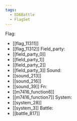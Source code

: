 ```yaml
---
tags:
  - ED6Battle
  - FlagSet
---
```

Flag:
- [[flag_11311]]
- [[flag_11312]]
Field_party:
- [[field_party_0]]
- [[field_party_1]]
- [[field_party_2]]
- [[field_party_3]]
Sound:
- [[sound_213]]
- [[sound_216]]
- [[sound_39]]
Fn:
- [[m7416_function6]]
- [[m7416_function7]]
System:
- [[system_28]]
- [[system_3]]
Battle:
- [[battle_817]]
